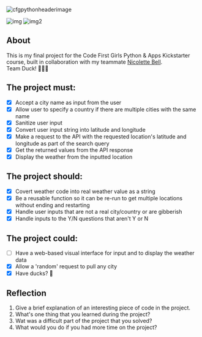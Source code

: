 ![cfgpythonheaderimage](https://user-images.githubusercontent.com/104512014/198839753-d1895769-875c-424c-bf50-bd40164fd41c.jpg)

![img](https://img.shields.io/badge/status-in%20progress-ff69b4) ![img2](https://badgen.net/pypi/python/black)

## About
This is my final project for the Code First Girls Python & Apps Kickstarter course, built in collaboration with my teammate [Nicolette Bell](https://github.com/nicolettebell).  
Team Duck! 🦆🦆🦆

## The project must:
- [x] Accept a city name as input from the user
- [x] Allow user to specify a country if there are multiple cities with the same name
- [x] Sanitize user input 
- [x] Convert user input string into latitude and longitude
- [x] Make a request to the API with the requested location's latitude and longitude as part of the search query
- [x] Get the returned values from the API response
- [x] Display the weather from the inputted location

## The project should:
- [x] Covert weather code into real weather value as a string
- [x] Be a reusable function so it can be re-run to get multiple locations without ending and restarting 
- [x] Handle user inputs that are not a real city/country or are gibberish
- [x] Handle inputs to the Y/N questions that aren't Y or N

## The project could:
- [ ] Have a web-based visual interface for input and to display the weather data
- [x] Allow a 'random' request to pull any city
- [x] Have ducks? 🦆

## Reflection
1. Give a brief explanation of an interesting piece of code in the project.
2. What's one thing that you learned during the project?
3. Wat was a difficult part of the project that you solved?
4. What would you do if you had more time on the project?




